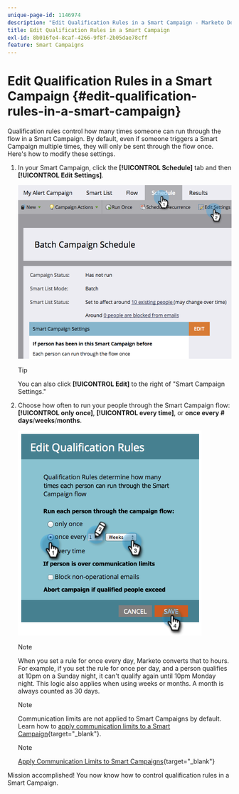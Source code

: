 ```yaml
---
unique-page-id: 1146974
description: "Edit Qualification Rules in a Smart Campaign - Marketo Docs - Product Documentation"
title: Edit Qualification Rules in a Smart Campaign
exl-id: 8b016fe4-8caf-4266-9f8f-2b05dae78cff
feature: Smart Campaigns
---
```

# Edit Qualification Rules in a Smart Campaign {#edit-qualification-rules-in-a-smart-campaign}

Qualification rules control how many times someone can run through the flow in a Smart Campaign. By default, even if someone triggers a Smart Campaign multiple times, they will only be sent through the flow once. Here's how to modify these settings.

1. In your Smart Campaign, click the **[!UICONTROL Schedule]** tab and then **[!UICONTROL Edit Settings]**.

   ![](assets/edit-qualification-rules-in-a-smart-campaign-1.png)

   >[!TIP]
   >
   >You can also click **[!UICONTROL Edit]** to the right of "Smart Campaign Settings."

1. Choose how often to run your people through the Smart Campaign flow: **[!UICONTROL only once]**, **[!UICONTROL every time]**, or **once every # days**/**weeks**/**months**.

   ![](assets/edit-qualification-rules-in-a-smart-campaign-2.png)

   >[!NOTE]
   >
   >When you set a rule for once every day, Marketo converts that to hours. For example, if you set the rule for once per day, and a person qualifies at 10pm on a Sunday night, it can't qualify again until 10pm Monday night. This logic also applies when using weeks or months. A month is always counted as 30 days.

   >[!NOTE]
   >
   >Communication limits are not applied to Smart Campaigns by default. Learn how to [apply communication limits to a Smart Campaign](/help/marketo/product-docs/core-marketo-concepts/smart-campaigns/using-smart-campaigns/apply-communication-limits-to-smart-campaign.md){target="_blank"}.

   >[!NOTE]
   >
   >[Apply Communication Limits to Smart Campaigns](/help/marketo/product-docs/core-marketo-concepts/smart-campaigns/using-smart-campaigns/apply-communication-limits-to-smart-campaign.md){target="_blank"}

Mission accomplished! You now know how to control qualification rules in a Smart Campaign.
